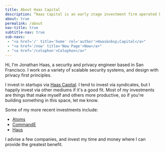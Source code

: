 ```yaml
---
title: About Haas Capital
description: “Haas Capital is an early stage investment firm operated by Jonathan Haas”
about: true
permalink: /about
nav-title: true
subtitle-nav: true
sub-navs:
 - "<a href='/' title='home' rel='author'>Haas&nbsp;Capital</a>"
 - "<a href='/now' title='Now Page'>Now</a>"
 - "<a href='/colophon'>Colophon</a>"
---
```


Hi, I'm Jonathan Haas, a security and privacy engineer based in San Francisco. I work on a variety of scalable security systems, and design with privacy first principles.

I invest in startups via [Haas Capital](https://haas.capital). I tend to invest via syndicates, but I happily invest via other mediums if it's a good fit. Most of my investments are things that make myself and others more productive, so if you're building something in this space, let me know.

Some of my more recent investments include:
- [Atoms](https://atoms.com)
- [CommandE](https://getcommande.com)
- [Haus](https://drink.haus/)

I advise a few companies, and invest my time and money where I can provide the greatest benefit.
